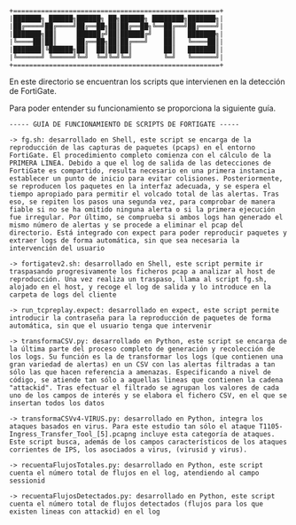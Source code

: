     +====================================================+
    |███████╗ ██████╗██████╗ ██╗██████╗ ████████╗███████╗|
    |██╔════╝██╔════╝██╔══██╗██║██╔══██╗╚══██╔══╝██╔════╝|
    |███████╗██║     ██████╔╝██║██████╔╝   ██║   ███████╗|
    |╚════██║██║     ██╔══██╗██║██╔═══╝    ██║   ╚════██║|
    |███████║╚██████╗██║  ██║██║██║        ██║   ███████║|
    |╚══════╝ ╚═════╝╚═╝  ╚═╝╚═╝╚═╝        ╚═╝   ╚══════╝|
    +====================================================+

En este directorio se encuentran los scripts que intervienen en la detección de FortiGate.

Para poder entender su funcionamiento se proporciona la siguiente guía.

    ----- GUÍA DE FUNCIONAMIENTO DE SCRIPTS DE FORTIGATE -----

    -> fg.sh: desarrollado en Shell, este script se encarga de la reproducción de las capturas de paquetes (pcaps) en el entorno FortiGate. El procedimiento completo comienza con el cálculo de la PRIMERA LINEA. Debido a que el log de salida de las detecciones de FortiGate es compartido, resulta necesario en una primera instancia establecer un punto de inicio para evitar colisiones. Posteriormente, se reproducen los paquetes en la interfaz adecuada, y se espera el tiempo apropiado para permitir el volcado total de las alertas. Tras eso, se repiten los pasos una segunda vez, para comprobar de manera fiable si no se ha omitido ninguna alerta o si la primera ejecución fue irregular. Por último, se comprueba si ambos logs han generado el mismo número de alertas y se procede a eliminar el pcap del directorio. Está integrado con expect para poder reproducir paquetes y extraer logs de forma automática, sin que sea necesaria la intervención del usuario
    
    -> fortigatev2.sh: desarrollado en Shell, este script permite ir traspasando progresivamente los ficheros pcap a analizar al host de reproducción. Una vez realiza un traspaso, llama al script fg.sh, alojado en el host, y recoge el log de salida y lo introduce en la carpeta de logs del cliente
    
    -> run_tcpreplay.expect: desarrollado en expect, este script permite introducir la contraseña para la reproducción de paquetes de forma automática, sin que el usuario tenga que intervenir

    -> transformaCSV.py: desarrollado en Python, este script se encarga de la última parte del proceso completo de generación y recolección de los logs. Su función es la de transformar los logs (que contienen una gran variedad de alertas) en un CSV con las alertas filtradas a tan sólo las que hacen referencia a amenazas. Especificando a nivel de código, se atiende tan sólo a aquellas lineas que contienen la cadena "attackid". Tras efectuar el filtrado se agrupan los valores de cada uno de los campos de interés y se elabora el fichero CSV, en el que se insertan todos los datos

    -> transformaCSVv4-VIRUS.py: desarrollado en Python, integra los ataques basados en virus. Para este estudio tan sólo el ataque T1105-Ingress_Transfer_Tool_[5].pcapng incluye esta categoría de ataques. Este script busca, además de los campos característicos de los ataques corrientes de IPS, los asociados a virus, (virusid y virus).

    -> recuentaFlujosTotales.py: desarrollado en Python, este script cuenta el número total de flujos en el log, atendiendo al campo sessionid

    -> recuentaFlujosDetectados.py: desarrollado en Python, este script cuenta el número total de flujos detectados (flujos para los que existen lineas con attackid) en el log
